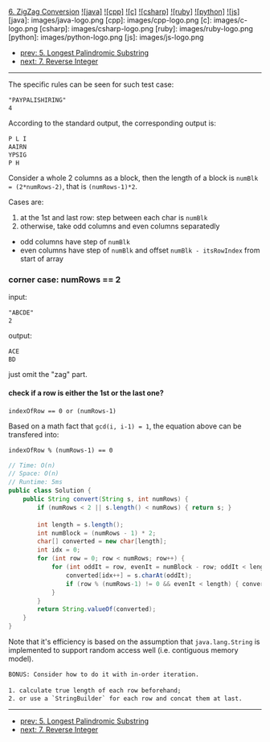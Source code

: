 [6. ZigZag Conversion](https://leetcode.com/problems/zigzag-conversion/)
[![java]](https://github.com/leetcode-study-group/leetcode-java-solutions/blob/master/006-zigzag-conversion.md)
[![cpp]](https://github.com/leetcode-study-group/leetcode-cpp-solutions/blob/master/006-zigzag-conversion.md)
[![c]](https://github.com/leetcode-study-group/leetcode-c-solutions/blob/master/006-zigzag-conversion.md)
[![csharp]](https://github.com/leetcode-study-group/leetcode-csharp-solutions/blob/master/006-zigzag-conversion.md)
[![ruby]](https://github.com/leetcode-study-group/leetcode-ruby-solutions/blob/master/006-zigzag-conversion.md)
[![python]](https://github.com/leetcode-study-group/leetcode-python-solutions/blob/master/006-zigzag-conversion.md)
[![js]](https://github.com/leetcode-study-group/leetcode-js-solutions/blob/master/006-zigzag-conversion.md)
[java]: images/java-logo.png
[cpp]: images/cpp-logo.png
[c]: images/c-logo.png
[csharp]: images/csharp-logo.png
[ruby]: images/ruby-logo.png
[python]: images/python-logo.png
[js]: images/js-logo.png

- [prev: 5. Longest Palindromic Substring](005-longest-palindromic-substring.md)
- [next: 7. Reverse Integer](007-reverse-integer.md)

---

The specific rules can be seen for such test case:
```
"PAYPALISHIRING"
4
```
According to the standard output, the corresponding output is:
```
P L I
AAIRN
YPSIG
P H
```
Consider a whole 2 columns as a block, then the length of a block is `numBlk = (2*numRows-2)`, 
that is `(numRows-1)*2`.

Cases are:

1. at the 1st and last row: step between each char is `numBlk`
2. otherwise, take odd columns and even columns separatedly
  - odd columns have step of `numBlk`
  - even columns have step of `numBlk` and offset `numBlk - itsRowIndex` from start of array

### corner case: numRows == 2
input:
```
"ABCDE"
2
```
output:
```
ACE
BD
```
just omit the "zag" part.

#### check if a row is either the 1st or the last one?
```
indexOfRow == 0 or (numRows-1)
```
Based on a math fact that `gcd(i, i-1) = 1`, the equation above can be transfered into:
```
indexOfRow % (numRows-1) == 0
```

```java
// Time: O(n)
// Space: O(n)
// Runtime: 5ms
public class Solution {
    public String convert(String s, int numRows) {
        if (numRows < 2 || s.length() < numRows) { return s; }
        
        int length = s.length();
        int numBlock = (numRows - 1) * 2;
        char[] converted = new char[length];
        int idx = 0;
        for (int row = 0; row < numRows; row++) {
            for (int oddIt = row, evenIt = numBlock - row; oddIt < length; oddIt += numBlock, evenIt += numBlock) {
                converted[idx++] = s.charAt(oddIt);
                if (row % (numRows-1) != 0 && evenIt < length) { converted[idx++] = s.charAt(evenIt); }
            }
        }
        return String.valueOf(converted);
    }
}
```
Note that it's efficiency is based on the assumption that `java.lang.String` is implemented to support random access well
(i.e. contiguous memory model).

    BONUS: Consider how to do it with in-order iteration.
  
    1. calculate true length of each row beforehand;
    2. or use a `StringBuilder` for each row and concat them at last.

---

- [prev: 5. Longest Palindromic Substring](005-longest-palindromic-substring.md)
- [next: 7. Reverse Integer](007-reverse-integer.md)
